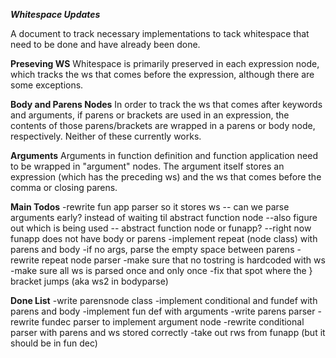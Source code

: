 ***Whitespace Updates***

A document to track necessary implementations to tack whitespace that need to be done and have already been done.

**Preseving WS**
Whitespace is primarily preserved in each expression node, which tracks the ws that comes before the expression, although there are some exceptions.

**Body and Parens Nodes**
In order to track the ws that comes after keywords and arguments, if parens or brackets are used in an expression, the contents of those parens/brackets are wrapped in a parens or body node, respectively. Neither of these currently works. 

**Arguments**
Arguments in function definition and function application need to be wrapped in "argument" nodes. The argument itself stores an expression (which has the preceding ws) and the ws that comes before the comma or closing parens.

**Main Todos**
-rewrite fun app parser so it stores ws -- can we parse arguments early? instead of waiting til abstract function node
	--also figure out which is being used -- abstract function node or funapp? 
	--right now funapp does not have body or parens
-implement repeat (node class) with parens and body
-if no args, parse the empty space between parens
-rewrite repeat node parser
-make sure that no tostring is hardcoded with ws
-make sure all ws is parsed once and only once
-fix that spot where the } bracket jumps (aka ws2 in bodyparse)

**Done List**
-write parensnode class
-implement conditional and fundef with parens and body
-implement fun def with arguments
-write parens parser
-rewrite fundec parser to implement argument node
-rewrite conditional parser with parens and ws stored correctly
-take out rws from funapp (but it should be in fun dec)